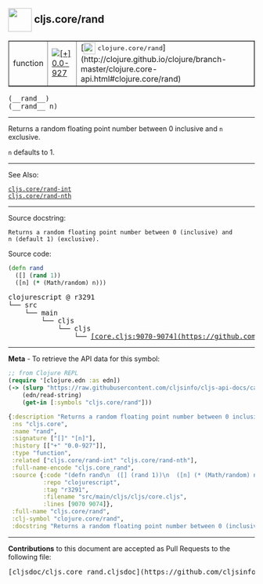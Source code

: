 ## <img width="48px" valign="middle" src="http://i.imgur.com/Hi20huC.png"> cljs.core/rand

 <table border="1">
<tr>

<td>function</td>
<td><a href="https://github.com/cljsinfo/cljs-api-docs/tree/0.0-927"><img valign="middle" alt="[+] 0.0-927" src="https://img.shields.io/badge/+-0.0--927-lightgrey.svg"></a> </td>
<td>
[<img height="24px" valign="middle" src="http://i.imgur.com/1GjPKvB.png"> <samp>clojure.core/rand</samp>](http://clojure.github.io/clojure/branch-master/clojure.core-api.html#clojure.core/rand)
</td>
</tr>
</table>

 <samp>
(__rand__)<br>
</samp>
 <samp>
(__rand__ n)<br>
</samp>

---

Returns a random floating point number between 0 inclusive and `n` exclusive.

`n` defaults to 1.

---


See Also:

[`cljs.core/rand-int`](cljs.core_rand-int.md)<br>
[`cljs.core/rand-nth`](cljs.core_rand-nth.md)<br>

---

Source docstring:

```
Returns a random floating point number between 0 (inclusive) and
n (default 1) (exclusive).
```

Source code:

```clj
(defn rand
  ([] (rand 1))
  ([n] (* (Math/random) n)))
```

 <pre>
clojurescript @ r3291
└── src
    └── main
        └── cljs
            └── cljs
                └── <ins>[core.cljs:9070-9074](https://github.com/clojure/clojurescript/blob/r3291/src/main/cljs/cljs/core.cljs#L9070-L9074)</ins>
</pre>


---

__Meta__ - To retrieve the API data for this symbol:

```clj
;; from Clojure REPL
(require '[clojure.edn :as edn])
(-> (slurp "https://raw.githubusercontent.com/cljsinfo/cljs-api-docs/catalog/cljs-api.edn")
    (edn/read-string)
    (get-in [:symbols "cljs.core/rand"]))
```

```clj
{:description "Returns a random floating point number between 0 inclusive and `n` exclusive.\n\n`n` defaults to 1.",
 :ns "cljs.core",
 :name "rand",
 :signature ["[]" "[n]"],
 :history [["+" "0.0-927"]],
 :type "function",
 :related ["cljs.core/rand-int" "cljs.core/rand-nth"],
 :full-name-encode "cljs.core_rand",
 :source {:code "(defn rand\n  ([] (rand 1))\n  ([n] (* (Math/random) n)))",
          :repo "clojurescript",
          :tag "r3291",
          :filename "src/main/cljs/cljs/core.cljs",
          :lines [9070 9074]},
 :full-name "cljs.core/rand",
 :clj-symbol "clojure.core/rand",
 :docstring "Returns a random floating point number between 0 (inclusive) and\nn (default 1) (exclusive)."}

```

---

__Contributions__ to this document are accepted as Pull Requests to the following file:

 <pre>
[cljsdoc/cljs.core_rand.cljsdoc](https://github.com/cljsinfo/cljs-api-docs/blob/master/cljsdoc/cljs.core_rand.cljsdoc)
</pre>

